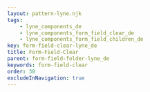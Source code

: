 ```yaml
---
layout: pattern-lyne.njk
tags: 
    - lyne_components_de
    - lyne_components_form_field_clear_de
    - lyne_components_form_field_children_de
key: form-field-clear-lyne_de
title: Form-Field-Clear
parent: form-field-folder-lyne_de
keywords: form-field-clear
order: 30
excludeInNavigation: true
---
```


